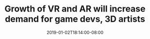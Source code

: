 ---
title: "Growth of VR and AR will increase demand for game devs, 3D artists"
date: 2019-01-02T18:14:00-08:00
draft: true
---
